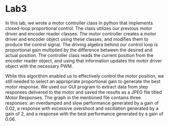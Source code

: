 # Lab3
 
In this lab, we wrote a motor controller class in python that implements closed-loop proportional control. The class utilizes our previous motor driver and encoder reader classes. The motor controller creates a motor driver and encoder object using these classes, and modifies them to produce the control signal. The driving algebra behind our control loop is proportional gain multiplied by the difference between the desired and actual position. The controller class reads the current position from the encoder reader object, and using that information updates the motor driver object with the necessary PWM.

While this algorithim enabled us to effectively control the motor position, we still needed to select an appropriate proportional gain to generate the best motor response. We used our GUI program to extract data from step responses delivered to the motor and saved the results as a JPEG file titled Motor Responses. The graph in the mentioned file contains three responses: an overdamped and slow performance generated by a gain of 0.02, a response with excessive overshoot and oscillation generated by a gain of 2, and a response with the best performance generated by a gain of 0.06.
